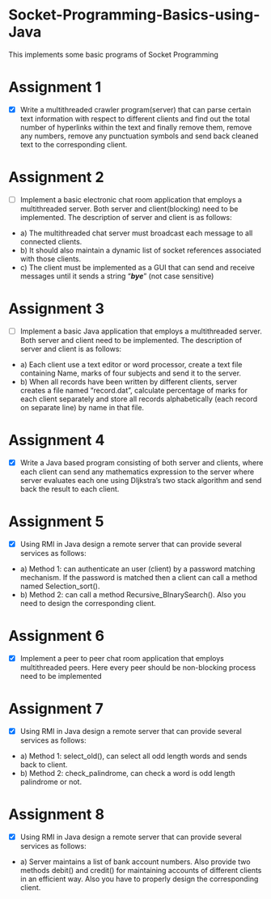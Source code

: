 # Socket-Programming-Basics-using-Java
This implements some basic programs of Socket Programming
 
# Assignment 1
* [x] Write a multithreaded crawler program(server) that can parse certain text information with respect to different clients and find out the total number of hyperlinks within the text and finally remove them, remove any numbers, remove any punctuation symbols and send back cleaned text to the corresponding client.


# Assignment 2
* [ ] Implement a basic electronic chat room application that employs a multithreaded server. Both server and client(blocking) need to be implemented. The description of server and client is as follows: 

 * a) The multithreaded chat server must broadcast each message to all connected clients. 
 * b) It should also maintain a dynamic list of socket references associated with those clients. 
 * c) The client must be implemented as a GUI that can send and receive messages until it sends a string “***bye***” (not case sensitive) 

# Assignment 3
* [ ] Implement a basic Java application that employs a multithreaded server. Both server and client need to be implemented. The description of server and client is as follows: 
 * a) Each client use a text editor or word processor, create a text file containing Name, marks of four subjects and send it to the server. 
 * b) When all records have been written by different clients, server creates a file named “record.dat”, calculate percentage of marks for each client separately and store all records alphabetically (each record on separate line) by name in that file. 

# Assignment 4
* [x] Write a Java based program consisting of both server and clients, where each client can send any mathematics expression to the server where server evaluates each one using DIjkstra’s two stack algorithm and send back the result to each client. 

# Assignment 5
* [x] Using RMI in Java design a remote server that can provide several services as follows: 
 * a) Method 1: can authenticate an user (client) by a password matching mechanism. If the password is matched then a client can call a method named Selection_sort(). 
 * b) Method 2: can call a method Recursive_BInarySearch(). Also you need to design the corresponding client. 

# Assignment 6
* [x] Implement a peer to peer chat room application that employs multithreaded peers. Here every peer should be non-blocking process need to be implemented

# Assignment 7
* [x] Using RMI in Java design a remote server that can provide several services as follows: 
 * a) Method 1: select_old(), can select all odd length words and sends back to client. 
 * b) Method 2: check_palindrome, can check a word is odd length palindrome or not. 

# Assignment 8
* [x] Using RMI in Java design a remote server that can provide several services as follows: 
 * a) Server maintains a list of bank account numbers. Also provide two methods debit() and credit() for maintaining accounts of different clients in an efficient way. Also you have to properly design the corresponding client.  
 
